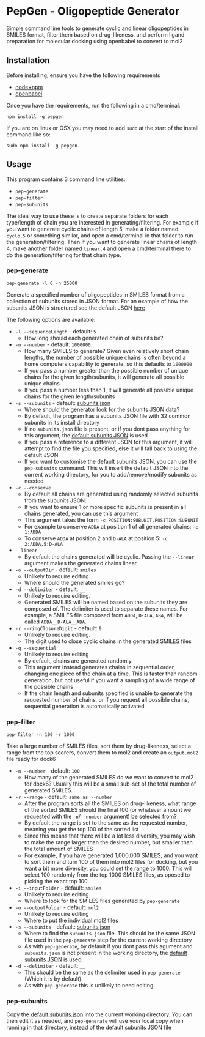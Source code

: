 # PepGen - Oligopeptide Generator

Simple command line tools to generate cyclic and linear oligopeptides in SMILES format, filter them based on drug-likeness, and perform ligand preparation for molecular docking using openbabel to convert to mol2


## Installation

Before installing, ensure you have the following requirements

- [node+npm](https://nodejs.org/en/download/)
- [openbabel](http://openbabel.org/wiki/Category:Installation)

Once you have the requirements, run the following in a cmd/terminal:
```
npm install -g pepgen
```

If you are on linux or OSX you may need to add `sudo` at the start of the install command like so:
```
sudo npm install -g pepgen
```

## Usage

This program contains 3 command line utilities:

- `pep-generate`
- `pep-filter`
- `pep-subunits`

The ideal way to use these is to create separate folders for each type/length of chain you are interested in generating/filtering. For example if you want to generate cyclic chains of length 5, make a folder named `cyclo.5` or something similar, and open a cmd/terminal in that folder to run the generation/filtering. Then if you want to generate linear chains of length 4, make another folder named `linear.4` and open a cmd/terminal there to do the generation/filtering for that chain type.

### pep-generate
```
pep-generate -l 6 -n 25000
```

Generate a specified number of oligopeptides in SMILES format from a collection of subunits stored in JSON format. For an example of how the subunits JSON is structured see the default JSON [here](./subunits.json)

The following options are available:

- `-l --sequenceLength` - default: `5`
	- How long should each generated chain of subunits be?
- `-n --number` - default: `1000000`
	- How many SMILES to generate? Given even relatively short chain lengths, the number of possible unique chains is often beyond a home computers capability to generate, so this defaults to `1000000`
	- If you pass a number greater than the possible number of unique chains for the given length/subunits, it will generate all possible unique chains
	- If you pass a number less than 1, it will generate all possible unique chains for the given length/subunits
- `-s --subunits` - default: [subunits.json](./subunits.json)
	- Where should the generator look for the subunits JSON data?
	- By default, the program has a subunits JSON file with 32 common subunits in its install directory
	- If no `subunits.json` file is present, or if you dont pass anything for this argument, the [default subunits JSON](./subunits.json) is used
	- If you pass a reference to a different JSON for this argument, it will attempt to find the file you specified, else it will fall back to using the default JSON
	- If you want to customise the default subunits JSON, you can use the `pep-subunits` command. This will insert the default JSON into the current working directory, for you to add/remove/modify subunits as needed
- `-c --conserve`
	- By default all chains are generated using randomly selected subunits from the subunits JSON.
	- If you want to ensure 1 or more specific subunits is present in all chains generated, you can use this argument
	- This argument takes the form `-c POSITION:SUBUNIT,POSITION:SUBUNIT`
	- For example to conserve `ADDA` at position 1 of all generated chains: `-c 1:ADDA`
	- To conserve `ADDA` at position 2 and `D-ALA` at position 5: `-c 2:ADDA,5:D-ALA`
- `--linear`
	- By default the chains generated will be cyclic. Passing the `--linear` argument makes the generated chains linear
- `-o --outputDir` - default: `smiles`
	- Unlikely to require editing.
	- Where should the generated smiles go?
- `-d --delimiter` - default: `__`
	- Unlikely to require editing.
	- Generated SMILES will be named based on the subunits they are composed of. The delimiter is used to separate these names. For example, a SMILES file composed from `ADDA`, `D-ALA`, `ABA`, will be called `ADDA__D-ALA__ABA`.
- `-r --ringClosureDigit` - default: `9`
	- Unlikely to require editing.
	- The digit used to close cyclic chains in the generated SMILES files
- `-q --sequential`
	- Unlikely to require editing
	- By default, chains are generated randomly.
	- This argument instead generates chains in sequential order, changing one piece of the chain at a time. This is faster than random generation, but not useful if you want a sampling of a wide range of the possible chains
	- If the chain length and subunits specified is unable to generate the requested number of chains, or if you request all possible chains, sequential generation is automatically activated


### pep-filter
```
pep-filter -n 100 -r 1000
```

Take a large number of SMILES files, sort them by drug-likeness, select a range from the top scorers, convert them to mol2 and create an `output.mol2` file ready for dock6

- `-n --number` - default: `100`
	- How many of the generated SMILES do we want to convert to mol2 for dock6? Usually this will be a small sub-set of the total number of generated SMILES.
- `-r --range` - default: `same as --number`
	- After the program sorts all the SMILES on drug-likeness, what range of the sorted SMILES should the final 100 (or whatever amount we requested with the `-n`/`--number` argument) be selected from?
	- By default the range is set to the same as the requested number, meaning you get the top 100 of the sorted list
	- Since this means that there will be a lot less diversity, you may wish to make the range larger than the desired number, but smaller than the total amount of SMILES
	- For example, if you have generated 1,000,000 SMILES, and you want to sort them and turn 100 of them into mol2 files for docking, but you want a bit more diversity, you could set the range to 1000. This will select 100 randomly from the top 1000 SMILES files, as oposed to picking the exact top 100.
- `-i --inputFolder` - default: `smiles`
	- Unlikely to require editing
	- Where to look for the SMILES files generated by `pep-generate`
- `-o --outputFolder` - default: `mol2`
	- Unlikely to require editing
	- Where to put the individual mol2 files
- `-s --subunits` - default: [subunits.json](./subunits.json)
	- Where to find the `subunits.json` file. This should be the same JSON file used in the `pep-generate` step for the current working directory
	- As with `pep-generate`, by default if you dont pass this agument and `subunits.json` is not present in the working directory, the [default subunits JSON](./subunits.json) is used.
- `-d --delimiter` - default: `__`
	- This should be the same as the delimiter used in `pep-generate` (Which it is by default)
	- As with `pep-generate` this is unlikely to need editing.

### pep-subunits

Copy the [default subunits.json](./subunits.json) into the current working directory. You can then edit it as needed, and `pep-generate` will use your local copy when running in that directory, instead of the default subunits JSON file
